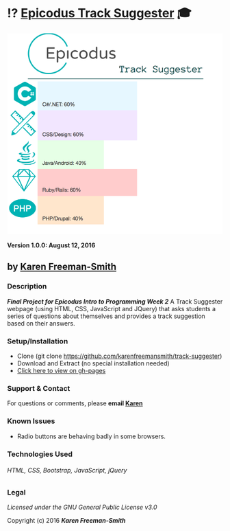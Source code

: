 # :interrobang: [Epicodus Track Suggester](http://karenfreemansmith.github.io/track-suggester) :mortar_board:
![project screenshot](/img/screenshot.png)

__Version 1.0.0: August 12, 2016__
## by [Karen Freeman-Smith](http://karenfreemansmith.github.io)

### Description
__*Final Project for Epicodus Intro to Programming Week 2*__
A Track Suggester webpage (using HTML, CSS, JavaScript and JQuery) that asks students a series of questions about themselves and provides a track suggestion based on their answers.

### Setup/Installation
* Clone (git clone https://github.com/karenfreemansmith/track-suggester)
* Download and Extract (no special installation needed)
* [Click here to view on gh-pages](http://karenfreemansmith.github.io/track-suggester)

### Support & Contact
For questions or comments, please __email [Karen](karenfreemansmith@gmail.com)__

### Known Issues
* Radio buttons are behaving badly in some browsers.

### Technologies Used
###### HTML, CSS, Bootstrap, JavaScript, jQuery

### Legal
*Licensed under the GNU General Public License v3.0*

Copyright (c) 2016 **_Karen Freeman-Smith_**
